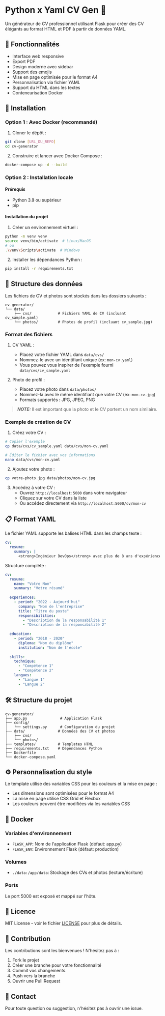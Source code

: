 # Python x Yaml CV Gen 📄

Un générateur de CV professionnel utilisant Flask pour créer des CV élégants au format HTML et PDF à partir de données YAML.

## 🌟 Fonctionnalités

- Interface web responsive
- Export PDF
- Design moderne avec sidebar
- Support des emojis
- Mise en page optimisée pour le format A4
- Personnalisation via fichier YAML
- Support du HTML dans les textes
- Conteneurisation Docker

## 🚀 Installation

### Option 1 : Avec Docker (recommandé)

1. Cloner le dépôt :
```bash
git clone [URL_DU_REPO]
cd cv-generator
```

2. Construire et lancer avec Docker Compose :
```bash
docker-compose up -d --build
```

### Option 2 : Installation locale

#### Prérequis

- Python 3.8 ou supérieur
- pip

#### Installation du projet

1. Créer un environnement virtuel :
```bash
python -m venv venv
source venv/bin/activate  # Linux/MacOS
# ou
.\venv\Scripts\activate  # Windows
```

2. Installer les dépendances Python :
```bash
pip install -r requirements.txt
```

## 📁 Structure des données

Les fichiers de CV et photos sont stockés dans les dossiers suivants :
```
cv-generator/
└── data/
    ├── cvs/            # Fichiers YAML de CV (incluant cv_sample.yaml)
    └── photos/         # Photos de profil (incluant cv_sample.jpg)
```

### Format des fichiers

1. CV YAML : 
   - Placez votre fichier YAML dans `data/cvs/`
   - Nommez-le avec un identifiant unique (ex: `mon-cv.yaml`)
   - Vous pouvez vous inspirer de l'exemple fourni `data/cvs/cv_sample.yaml`

2. Photo de profil :
   - Placez votre photo dans `data/photos/`
   - Nommez-la avec le même identifiant que votre CV (ex: `mon-cv.jpg`)
   - Formats supportés : JPG, JPEG, PNG

> **_NOTE:_** Il est important que la photo et le CV portent un nom similaire.

### Exemple de création de CV

1. Créez votre CV :
```bash
# Copier l'exemple
cp data/cvs/cv_sample.yaml data/cvs/mon-cv.yaml

# Éditer le fichier avec vos informations
nano data/cvs/mon-cv.yaml
```

2. Ajoutez votre photo :
```bash
cp votre-photo.jpg data/photos/mon-cv.jpg
```

3. Accédez à votre CV :
   - Ouvrez `http://localhost:5000` dans votre navigateur
   - Cliquez sur votre CV dans la liste
   - Ou accédez directement via `http://localhost:5000/cv/mon-cv`

## 📋 Format YAML

Le fichier YAML supporte les balises HTML dans les champs texte :
```yaml
cv:
  resume:
    summary: |
      <strong>Ingénieur DevOps</strong> avec plus de 8 ans d'expérience...
```

Structure complète :
```yaml
cv:
  resume:
    name: "Votre Nom"
    summary: "Votre résumé"
  
  experiences:
    - period: "2022 - Aujourd'hui"
      company: "Nom de l'entreprise"
      title: "Titre du poste"
      responsibilities:
        - "Description de la responsabilité 1"
        - "Description de la responsabilité 2"
  
  education:
    - period: "2018 - 2020"
      diploma: "Nom du diplôme"
      institution: "Nom de l'école"
  
  skills:
    technique:
      - "Compétence 1"
      - "Compétence 2"
    langues:
      - "Langue 1"
      - "Langue 2"
```

## 🛠️ Structure du projet

```
cv-generator/
├── app.py               # Application Flask
├── config/
│   └── settings.py      # Configuration du projet
├── data/               # Données des CV et photos
│   ├── cvs/
│   └── photos/
├── templates/          # Templates HTML
├── requirements.txt    # Dépendances Python
├── Dockerfile         
└── docker-compose.yaml
```

## ⚙️ Personnalisation du style

Le template utilise des variables CSS pour les couleurs et la mise en page :
- Les dimensions sont optimisées pour le format A4
- La mise en page utilise CSS Grid et Flexbox
- Les couleurs peuvent être modifiées via les variables CSS

## 🐳 Docker

### Variables d'environnement
- `FLASK_APP`: Nom de l'application Flask (défaut: app.py)
- `FLASK_ENV`: Environnement Flask (défaut: production)

### Volumes
- `./data:/app/data`: Stockage des CVs et photos (lecture/écriture)

### Ports
Le port 5000 est exposé et mappé sur l'hôte.

## 📄 Licence

MIT License - voir le fichier [LICENSE](LICENSE) pour plus de détails.

## 🤝 Contribution

Les contributions sont les bienvenues ! N'hésitez pas à :
1. Fork le projet
2. Créer une branche pour votre fonctionnalité
3. Commit vos changements
4. Push vers la branche
5. Ouvrir une Pull Request

## 📧 Contact

Pour toute question ou suggestion, n'hésitez pas à ouvrir une issue.